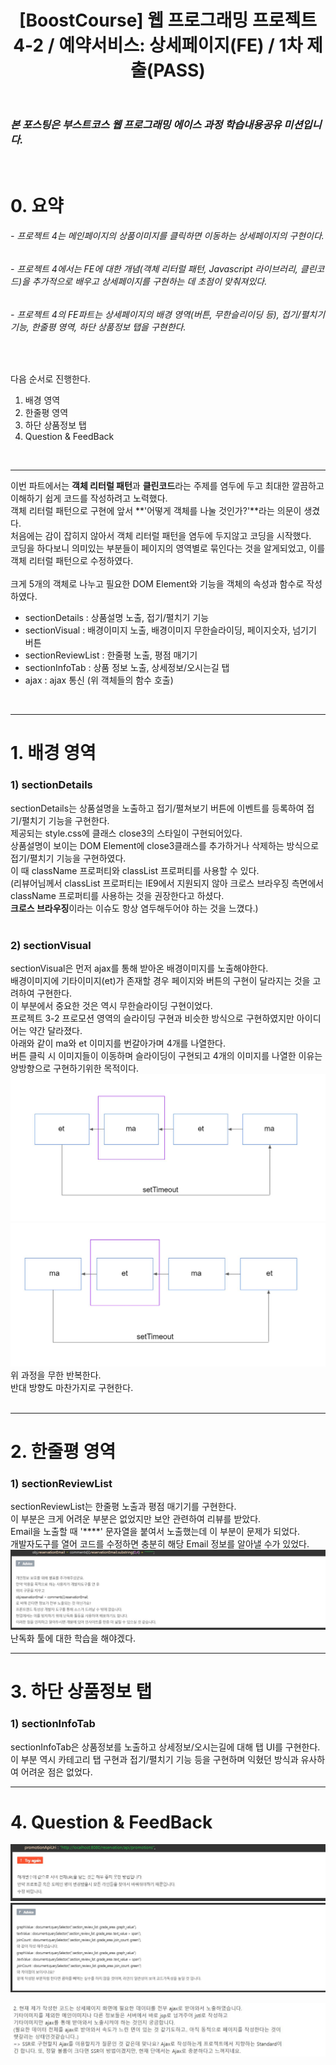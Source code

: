 ﻿---
layout: post
title: '[BoostCourse] 웹 프로그래밍 프로젝트 4-2 / 예약서비스: 상세페이지(FE) / 1차 제출(PASS)'
tags: [BoostCourse]
image: '/images/posts/boostcourse.JPG'
---

### *본 포스팅은 부스트코스 웹 프로그래밍 에이스 과정 학습내용공유 미션입니다.*  

<br/>

# 0. 요약
###### - 프로젝트 4는 메인페이지의 상품이미지를 클릭하면 이동하는 상세페이지의 구현이다.  
###### - 프로젝트 4에서는 FE에 대한 개념(객체 리터럴 패턴, Javascript 라이브러리, 클린코드)을 추가적으로 배우고 상세페이지를 구현하는 데 초점이 맞춰져있다.  
###### - 프로젝트 4의 FE파트는 상세페이지의 배경 영역(버튼, 무한슬리이딩 등), 접기/펼치기 기능, 한줄평 영역, 하단 상품정보 탭을 구현한다.


<br/>

다음 순서로 진행한다.  
1. 배경 영역 
2. 한줄평 영역  
3. 하단 상품정보 탭  
4. Question & FeedBack  
  
<br/>

*****
이번 파트에서는 **객체 리터럴 패턴**과 **클린코드**라는 주제를 염두에 두고 최대한 깔끔하고 이해하기 쉽게 코드를 작성하려고 노력했다.  
객체 리터럴 패턴으로 구현에 앞서 **'어떻게 객체를 나눌 것인가?'**라는 의문이 생겼다.  
처음에는 감이 잡히지 않아서 객체 리터럴 패턴을 염두에 두지않고 코딩을 시작했다.  
코딩을 하다보니 의미있는 부분들이 페이지의 영역별로 묶인다는 것을 알게되었고, 이를 객체 리터럴 패턴으로 수정하였다.  
<br/>
크게 5개의 객체로 나누고 필요한 DOM Element와 기능을 객체의 속성과 함수로 작성하였다.  
* sectionDetails : 상품설명 노출, 접기/펼치기 기능  
* sectionVisual : 배경이미지 노출, 배경이미지 무한슬라이딩, 페이지숫자, 넘기기 버튼  
* sectionReviewList : 한줄평 노출, 평점 매기기  
* sectionInfoTab : 상품 정보 노출, 상세정보/오시는길 탭  
* ajax : ajax 통신 (위 객체들의 함수 호출)  
<br/>

*****

# 1. 배경 영역
### 1) sectionDetails
sectionDetails는 상품설명을 노출하고 접기/펼쳐보기 버튼에 이벤트를 등록하여 접기/펼치기 기능을 구현한다.  
제공되는 style.css에 클래스 close3의 스타일이 구현되어있다.  
상품설명이 보이는 DOM Element에 close3클래스를 추가하거나 삭제하는 방식으로 접기/펼치기 기능을 구현하였다.  
이 때 className 프로퍼티와 classList 프로퍼티를 사용할 수 있다.  
(리뷰어님께서 classList 프로퍼티는 IE9에서 지원되지 않아 크로스 브라우징 측면에서 className 프로퍼티를 사용하는 것을 권장한다고 하셨다.  
**크로스 브라우징**이라는 이슈도 항상 염두해두어야 하는 것을 느꼈다.)  
<br/>

### 2) sectionVisual
sectionVisual은 먼저 ajax를 통해 받아온 배경이미지를 노출해야한다.  
배경이미지에 기타이미지(et)가 존재할 경우 페이지와 버튼의 구현이 달라지는 것을 고려하여 구현한다.  
이 부분에서 중요한 것은 역시 무한슬라이딩 구현이었다.  
프로젝트 3-2 프로모션 영역의 슬라이딩 구현과 비슷한 방식으로 구현하였지만 아이디어는 약간 달라졌다.  
아래와 같이 ma와 et 이미지를 번갈아가며 4개를 나열한다.  
버튼 클릭 시 이미지들이 이동하며 슬라이딩이 구현되고 4개의 이미지를 나열한 이유는 양방향으로 구현하기위한 목적이다.  
![Alt text](/images/posts/post_3/post_3_sliding_1.JPG)
![Alt text](/images/posts/post_3/post_3_sliding_2.JPG)
위 과정을 무한 반복한다.  
반대 방향도 마찬가지로 구현한다.  
<br/>

*****

# 2. 한줄평 영역
### 1) sectionReviewList
sectionReviewList는 한줄평 노출과 평점 매기기를 구현한다.  
이 부분은 크게 어려운 부분은 없었지만 보안 관련하여 리뷰를 받았다.  
Email을 노출할 때 '****' 문자열을 붙여서 노출했는데 이 부분이 문제가 되었다.  
개발자도구를 열어 코드를 수정하면 충분히 해당 Email 정보를 알아낼 수가 있었다.  
![Alt text](/images/posts/post_3/post_3_feedback_1.JPG)
난독화 툴에 대한 학습을 해야겠다.
<br/>

*****

# 3. 하단 상품정보 탭
### 1) sectionInfoTab
sectionInfoTab은 상품정보를 노출하고 상세정보/오시는길에 대해 탭 UI를 구현한다.  
이 부분 역시 카테고리 탭 구현과 접기/펼치기 기능 등을 구현하며 익혔던 방식과 유사하여 어려운 점은 없었다.
<br/>

*****

# 4. Question & FeedBack
![Alt text](/images/posts/post_3/post_3_feedback_2.JPG)
![Alt text](/images/posts/post_3/post_3_feedback_3.JPG)

![Alt text](/images/posts/post_3/post_3_feedback_4.JPG)